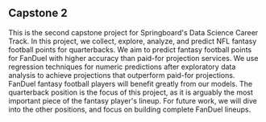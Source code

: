 ## Capstone 2

This is the second capstone project for Springboard's Data Science Career Track. In this project, we collect, explore, analyze, and predict NFL fantasy football points for quarterbacks. We aim to predict fantasy football points for FanDuel with higher accuracy than paid-for projection services. We use regression techniques for numeric predictions after exploratory data analysis to achieve projections that outperform paid-for projections. FanDuel fantasy football players will benefit greatly from our models. The quarterback position is the focus of this project, as it is arguably the most important piece of the fantasy player's lineup. For future work, we will dive into the other positions, and focus on building complete FanDuel lineups.

